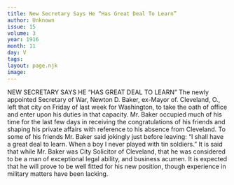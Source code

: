 ```yaml
---
title: New Secretary Says He “Has Great Deal To Learn”
author: Unknown
issue: 15
volume: 3
year: 1916
month: 11
day: V
tags:
layout: page.njk
image:
---
```

NEW SECRETARY SAYS HE “HAS GREAT DEAL TO LEARN”       The newly appointed Secretary of War, Newton D. Baker, ex-Mayor of. Cleveland, O., left that city on Friday of last week for Washington, to take the oath of office and enter upon his duties in that capacity.       Mr. Baker occupied much of his time for the last few days in receiving the congratulations of his friends and shaping his private affairs with reference to his absence from Cleveland.       To some of his friends Mr. Baker said jokingly just before leaving:       “I shall have a great deal to learn. When a boy I never played with tin soldiers.”       It is said that while Mr. Baker was City Solicitor of Cleveland, that he was considered to be a man of exceptional legal ability, and business acumen. It is expected that he will prove to be well fitted for his new position, though experience in military matters have been lacking. 
